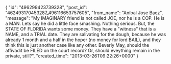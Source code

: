  {
   "id": "496299423739328",
   "post_id": "462493170453287_496116653757605",
   "from_name": "Anibal Jose Baez",
   "message": "My IMAGINARY friend is not called JOE, nor he is a COP. He is a MAN. Lets say he did a little face smashing. Nothing serious. But, the STATE OF FLORIDA wants some money. They have a \"witness\" that is a NAME, and a TRIAL date. They are salivating for the dough, because he was already 1 month and a half in the hoper (no money for lord BAIL), and they think this is just another case like any other. Beverly May, should the affivadit be FILED on the court record? Or, should eveything remain in the private, still?",
   "created_time": "2013-03-26T09:22:26+0000"
 }
